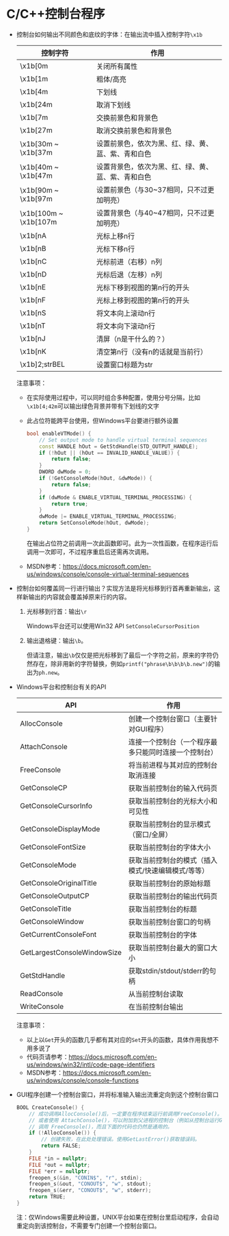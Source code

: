 # C/C++控制台程序

- 控制台如何输出不同颜色和底纹的字体：在输出流中插入控制字符`\x1b`

  | 控制字符 | 作用 |
  | ----- | ---- |
  | \x1b[0m | 关闭所有属性 |
  | \x1b[1m | 粗体/高亮 |
  | \x1b[4m | 下划线 |
  | \x1b[24m | 取消下划线 |
  | \x1b[7m | 交换前景色和背景色 |
  | \x1b[27m | 取消交换前景色和背景色 |
  | \x1b[30m ~ \x1b[37m | 设置前景色，依次为黑、红、绿、黄、蓝、紫、青和白色 |
  | \x1b[40m ~ \x1b[47m | 设置背景色，依次为黑、红、绿、黄、蓝、紫、青和白色 |
  | \x1b[90m ~ \x1b[97m | 设置前景色（与30~37相同，只不过更加明亮） |
  | \x1b[100m ~ \x1b[107m | 设置背景色（与40~47相同，只不过更加明亮） |
  | \x1b[nA | 光标上移n行 |
  | \x1b[nB | 光标下移n行 |
  | \x1b[nC | 光标前进（右移）n列 |
  | \x1b[nD | 光标后退（左移）n列 |
  | \x1b[nE | 光标下移到视图的第n行的开头 |
  | \x1b[nF | 光标上移到视图的第n行的开头 |
  | \x1b[nS | 将文本向上滚动n行 |
  | \x1b[nT | 将文本向下滚动n行 |
  | \x1b[nJ | 清屏（n是干什么的？） |
  | \x1b[nK | 清空第n行（没有n的话就是当前行） |
  | \x1b]2;strBEL | 设置窗口标题为str |

  注意事项：
  - 在实际使用过程中，可以同时组合多种配置，使用分号分隔，比如`\x1b[4;42m`可以输出绿色背景并带有下划线的文字
  - 此占位符能跨平台使用，但Windows平台要进行额外设置

    ```cpp
    bool enableVTMode() {
        // Set output mode to handle virtual terminal sequences
        const HANDLE hOut = GetStdHandle(STD_OUTPUT_HANDLE);
        if (!hOut || (hOut == INVALID_HANDLE_VALUE)) {
            return false;
        }
        DWORD dwMode = 0;
        if (!GetConsoleMode(hOut, &dwMode)) {
            return false;
        }
        if (dwMode & ENABLE_VIRTUAL_TERMINAL_PROCESSING) {
            return true;
        }
        dwMode |= ENABLE_VIRTUAL_TERMINAL_PROCESSING;
        return SetConsoleMode(hOut, dwMode);
    }
    ```

    在输出占位符之前调用一次此函数即可。此为一次性函数，在程序运行后调用一次即可，不过程序重启后还需再次调用。
  - MSDN参考：<https://docs.microsoft.com/en-us/windows/console/console-virtual-terminal-sequences>

- 控制台如何覆盖同一行进行输出？实现方法是将光标移到行首再重新输出，这样新输出的内容就会覆盖掉原来行的内容。
  1. 光标移到行首：输出`\r`

     Windows平台还可以使用Win32 API `SetConsoleCursorPosition`
  2. 输出退格键：输出`\b`。

     但请注意，输出`\b`仅仅是把光标移到了最后一个字符之前，原来的字符仍然存在，除非用新的字符替换，例如`printf("phrase\b\b\b\b.new")`的输出为`ph.new`。
- Windows平台和控制台有关的API

  | API | 作用 |
  | --- | --- |
  | AllocConsole | 创建一个控制台窗口（主要针对GUI程序） |
  | AttachConsole | 连接一个控制台（一个程序最多只能同时连接一个控制台） |
  | FreeConsole | 将当前进程与其对应的控制台取消连接 |
  | GetConsoleCP | 获取当前控制台的输入代码页 |
  | GetConsoleCursorInfo | 获取当前控制台的光标大小和可见性 |
  | GetConsoleDisplayMode | 获取当前控制台的显示模式（窗口/全屏） |
  | GetConsoleFontSize | 获取当前控制台的字体大小 |
  | GetConsoleMode | 获取当前控制台的模式（插入模式/快速编辑模式/等等） |
  | GetConsoleOriginalTitle | 获取当前控制台的原始标题 |
  | GetConsoleOutputCP | 获取当前控制台的输出代码页 |
  | GetConsoleTitle | 获取当前控制台的标题 |
  | GetConsoleWindow | 获取当前控制台窗口的句柄 |
  | GetCurrentConsoleFont | 获取当前控制台的字体 |
  | GetLargestConsoleWindowSize | 获取当前控制台最大的窗口大小 |
  | GetStdHandle | 获取stdin/stdout/stderr的句柄 |
  | ReadConsole | 从当前控制台读取 |
  | WriteConsole | 在当前控制台输出 |

  注意事项：
  - 以上以`Get`开头的函数几乎都有其对应的`Set`开头的函数，具体作用我想不用多说了
  - 代码页请参考：<https://docs.microsoft.com/en-us/windows/win32/intl/code-page-identifiers>
  - MSDN参考：<https://docs.microsoft.com/en-us/windows/console/console-functions>
- GUI程序创建一个控制台窗口，并将标准输入输出流重定向到这个控制台窗口

  ```cpp
  BOOL CreateConsole() {
      // 成功调用AllocConsole()后，一定要在程序结束运行前调用FreeConsole()。这两者是成对使用的。
      // 或者使用 AttachConsole()，可以附加到父进程的控制台（例如从控制台运行GUI程序）。使用该函数不需要
      // 调用 FreeConsole()，而且下面的代码也仍然是通用的。
      if (!AllocConsole()) {
          // 创建失败，在此处处理错误。使用GetLastError()获取错误码。
          return FALSE;
      }
      FILE *in = nullptr;
      FILE *out = nullptr;
      FILE *err = nullptr;
      freopen_s(&in, "CONIN$", "r", stdin);
      freopen_s(&out, "CONOUT$", "w", stdout);
      freopen_s(&err, "CONOUT$", "w", stderr);
      return TRUE;
  }
  ```

  注：仅Windows需要此种设置，UNIX平台如果在控制台里启动程序，会自动重定向到该控制台，不需要专门创建一个控制台窗口。
